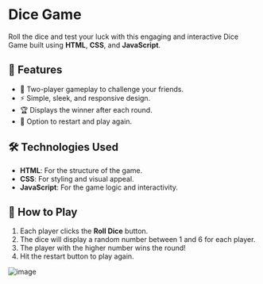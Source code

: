 # Dice Game

Roll the dice and test your luck with this engaging and interactive Dice Game built using **HTML**, **CSS**, and **JavaScript**. 

## 🌟 Features
- 🎲 Two-player gameplay to challenge your friends.
- ⚡ Simple, sleek, and responsive design.
- 🏆 Displays the winner after each round.
- 🔄 Option to restart and play again.

 ## 🛠️ Technologies Used
- **HTML**: For the structure of the game.
- **CSS**: For styling and visual appeal.
- **JavaScript**: For the game logic and interactivity.

## 🚀 How to Play
1. Each player clicks the **Roll Dice** button.
2. The dice will display a random number between 1 and 6 for each player.
3. The player with the higher number wins the round!
4. Hit the restart button to play again.


![image](https://github.com/user-attachments/assets/2175af25-e1a5-45b5-9c33-f30ee832aa4a)




